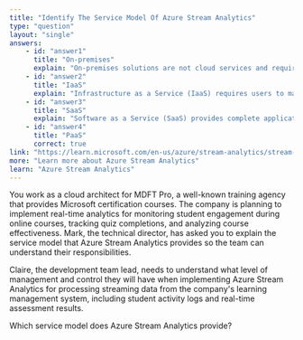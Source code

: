 ```yaml
---
title: "Identify The Service Model Of Azure Stream Analytics"
type: "question"
layout: "single"
answers:
    - id: "answer1"
      title: "On-premises"
      explain: "On-premises solutions are not cloud services and require organizations to manage their own physical hardware, networking, and infrastructure. Azure Stream Analytics is a cloud service, not an on-premises solution."
    - id: "answer2"
      title: "IaaS"
      explain: "Infrastructure as a Service (IaaS) requires users to manage virtual machines, operating systems, and runtime environments. Azure Stream Analytics abstracts away the infrastructure layer completely, providing a higher level of service."
    - id: "answer3"
      title: "SaaS"
      explain: "Software as a Service (SaaS) provides complete applications ready to use with minimal configuration. Azure Stream Analytics requires users to write custom queries and configure data processing logic, making it more than a ready-to-use application."
    - id: "answer4"
      title: "PaaS"
      correct: true
link: "https://learn.microsoft.com/en-us/azure/stream-analytics/stream-analytics-introduction"
more: "Learn more about Azure Stream Analytics"
learn: "Azure Stream Analytics"
---
```


You work as a cloud architect for MDFT Pro, a well-known training agency that provides Microsoft certification courses. The company is planning to implement real-time analytics for monitoring student engagement during online courses, tracking quiz completions, and analyzing course effectiveness. Mark, the technical director, has asked you to explain the service model that Azure Stream Analytics provides so the team can understand their responsibilities.

Claire, the development team lead, needs to understand what level of management and control they will have when implementing Azure Stream Analytics for processing streaming data from the company's learning management system, including student activity logs and real-time assessment results.

Which service model does Azure Stream Analytics provide?